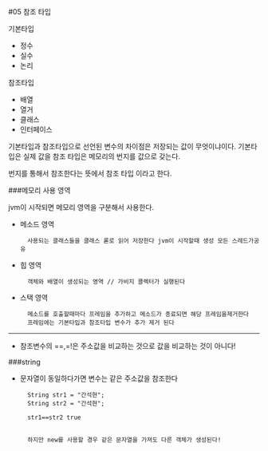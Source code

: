 #05 참조 타입

기본타입

- 정수
- 실수
- 논리

참조타입

- 배열
- 열거
- 클래스
- 인터페이스



기본타입과 참조타입으로 선언된 변수의 차이점은 저장되는 값이 무엇이냐이다.
기본타입은 실제 값을 참조 타입은 메모리의 번지를 값으로 갖는다.

번지를 통해서 참조한다는 뜻에서 참조 타입 이라고 한다.



###메모리 사용 영역

jvm이 시작되면 메모리 영역을 구분해서 사용한다.

- 메소드 영역

		사용되는 클래스들을 클래스 롣로 읽어 저장한다 jvm이 시작할때 생성 모든 스레드가공유

- 힙 영역

		객체와 배열이 생성되는 영역 // 가비지 콜렉터가 실행된다
		
- 스택 영역

		메소드를 호출할때마다 프레임을 추가하고 메소드가 종료되면 해당 프레임을제거한다
		프레임에는 기본타입과 참조타입 변수가 추가 제거 된다
		


-------------

- 참조변수의 ==,=!은 주소값을 비교하는 것으로 값을 비교하는 것이 아니다!

###string

- 문자열이 동일하다가면 변수는 같은 주소값을 참조한다

     	String str1 = "간석현";
     	String str2 = "간석현";
     	
     	str1==str2 true
     	
     	
     	하지만 new를 사용할 경우 같은 문자열을 가져도 다른 객체가 생성된다!